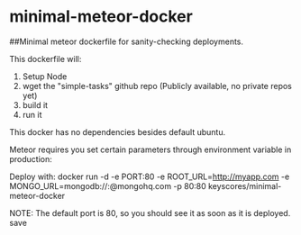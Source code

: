 # minimal-meteor-docker
##Minimal meteor dockerfile for sanity-checking deployments.

This dockerfile will:
1. Setup Node
2. wget the "simple-tasks" github repo (Publicly available, no private repos yet)
3. build it
4. run it

This docker has no dependencies besides default ubuntu.

Meteor requires you set certain parameters through environment variable in production:

Deploy with:
docker run -d -e PORT:80 -e ROOT_URL=http://myapp.com -e MONGO_URL=mongodb://<USER>:<PASS>@mongohq.com -p 80:80 keyscores/minimal-meteor-docker

NOTE:
The default port is 80, so you should see it as soon as it is deployed.
save

